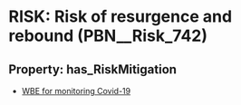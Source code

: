 # RISK: __Risk of resurgence and rebound__ (PBN__Risk_742)

## Property: has_RiskMitigation

* [WBE for monitoring Covid-19](PBN__RiskMitigation_1024)


